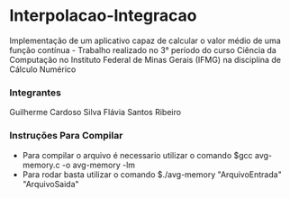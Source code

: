 # Interpolacao-Integracao
Implementação de um aplicativo capaz de calcular o valor médio de uma função contínua - Trabalho realizado no 3° período do curso Ciência da Computação no Instituto Federal de Minas Gerais (IFMG) na disciplina de Cálculo Numérico

### Integrantes

Guilherme Cardoso Silva
Flávia Santos Ribeiro

### Instruções Para Compilar

- Para compilar o arquivo é necessario utilizar o comando $gcc avg-memory.c -o avg-memory -lm
- Para rodar basta utilizar o comando $./avg-memory "ArquivoEntrada" "ArquivoSaida"